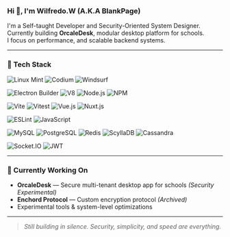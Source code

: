 ### Hi 👋, I'm Wilfredo.W (A.K.A BlankPage)

I'm a Self-taught Developer and Security-Oriented System Designer.  
Currently building **OrcaleDesk**, modular desktop platform for schools.  
I focus on performance, and scalable backend systems.

---

### 🔧 Tech Stack

![Linux Mint](https://img.shields.io/badge/Linux_Mint-87CF3E?style=for-the-badge&logo=linuxmint&logoColor=white)
![Codium](https://img.shields.io/badge/Codium-007ACC?style=for-the-badge&logo=vscodium&logoColor=white)
![Windsurf](https://img.shields.io/badge/Windsurf-0B100F?style=for-the-badge&logo=windsurf&logoColor=white)

![Electron Builder](https://img.shields.io/badge/Electron_Builder-000000?style=for-the-badge&logo=electronbuilder&logoColor=white)
![V8](https://img.shields.io/badge/V8-4B8BF5?style=for-the-badge&logo=v8&logoColor=white)
![Node.js](https://img.shields.io/badge/Node.js-339933?style=for-the-badge&logo=nodedotjs&logoColor=white)
![NPM](https://img.shields.io/badge/NPM-CB3837?style=for-the-badge&logo=npm&logoColor=white)

![Vite](https://img.shields.io/badge/Vite-646CFF?style=for-the-badge&logo=vite&logoColor=white)
![Vitest](https://img.shields.io/badge/Vitest-6E9F18?style=for-the-badge&logo=vitest&logoColor=white)
![Vue.js](https://img.shields.io/badge/Vue.js-4FC08D?style=for-the-badge&logo=vuedotjs&logoColor=white)
![Nuxt.js](https://img.shields.io/badge/Nuxt.js-00DC82?style=for-the-badge&logo=nuxt&logoColor=white)

![ESLint](https://img.shields.io/badge/ESLint-4B32C3?style=for-the-badge&logo=eslint&logoColor=white)
![JavaScript](https://img.shields.io/badge/JavaScript-F7DF1E?style=for-the-badge&logo=javascript&logoColor=black)

![MySQL](https://img.shields.io/badge/MySQL-00758F?style=for-the-badge&logo=mysql&logoColor=white)
![PostgreSQL](https://img.shields.io/badge/PostgreSQL-336791?style=for-the-badge&logo=postgresql&logoColor=white)
![Redis](https://img.shields.io/badge/Redis-DC382D?style=for-the-badge&logo=redis&logoColor=white)
![ScyllaDB](https://img.shields.io/badge/ScyllaDB-52C0F2?style=for-the-badge&logo=scylladb&logoColor=white)
![Cassandra](https://img.shields.io/badge/Cassandra-1287B1?style=for-the-badge&logo=apachecassandra&logoColor=white)

![Socket.IO](https://img.shields.io/badge/Socket.IO-010101?style=for-the-badge&logo=socketdotio&logoColor=white)
![JWT](https://img.shields.io/badge/JWT-000000?style=for-the-badge&logo=jsonwebtokens&logoColor=white)

---

### 🚧 Currently Working On

- **OrcaleDesk** — Secure multi-tenant desktop app for schools *(Security Experimental)*
- **Enchord Protocol** — Custom encryption protocol *(Archived)*  
- Experimental tools & system-level optimizations

---

> *Still building in silence. Security, simplicity, and speed are everything.*
